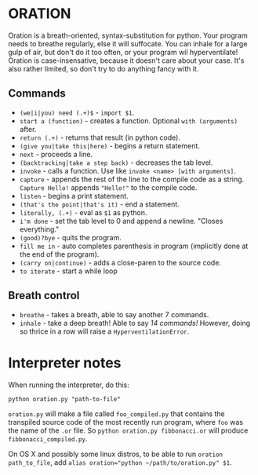 # ORATION
Oration is a breath-oriented, syntax-substitution for python. Your program needs to breathe regularly, else it will suffocate. You can inhale for a large gulp of air, but don't do it too often, or your program wil hyperventilate! Oration is case-insensative, because it doesn't care about your case. It's also rather limited, so don't try to do anything fancy with it.

## Commands

 * `(we|i|you) need (.+)$` - `import $1`.
 * `start a (function)` - creates a function. Optional `with (arguments)` after.
 * `return (.+)` - returns that result (in python code).
 * `(give you|take this|here)` - begins a return statement.
 * `next` - proceeds a line.
 * `(backtracking|take a step back)` - decreases the tab level.
 * `invoke` - calls a function. Use like `invoke <name> [with arguments]`.
 * `capture` - appends the rest of the line to the compile code as a string. `Capture Hello!` appends `"Hello!"` to the compile code.
 * `listen` - begins a print statement.
 * `(that's the point|that's it)` - end a statement.
 * `literally, (.+)` - eval as `$1` as python.
 * `i'm done` - set the tab level to 0 and append a newline. "Closes everything."
 * `(good)?bye` - quits the program.
 * `fill me in` - auto completes parenthesis in program (implicitly done at the end of the program).
 * `(carry on|continue)` - adds a close-paren to the source code.
 * `to iterate` - start a while loop

## Breath control

 * `breathe` - takes a breath, able to say another 7 commands.
 * `inhale` - take a deep breath! Able to say _14 commands!_ However, doing so thrice in a row will raise a `HyperventilationError`.

# Interpreter notes
When running the interpreter, do this:

    python oration.py "path-to-file"

`oration.py` will make a file called `foo_compiled.py` that contains the transpiled source code of the most recently run program, where `foo` was the name of the `.or` file.  So `python oration.py fibbonacci.or` will produce `fibbonacci_compiled.py`.

On OS X and possibly some linux distros, to be able to run `oration path_to_file`, add `alias oration="python ~/path/to/oration.py" $1`. 
